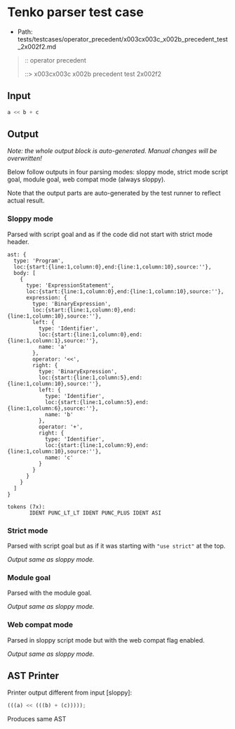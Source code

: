 # Tenko parser test case

- Path: tests/testcases/operator_precedent/x003cx003c_x002b_precedent_test_2x002f2.md

> :: operator precedent
>
> ::> x003cx003c x002b precedent test 2x002f2

## Input

`````js
a << b + c
`````

## Output

_Note: the whole output block is auto-generated. Manual changes will be overwritten!_

Below follow outputs in four parsing modes: sloppy mode, strict mode script goal, module goal, web compat mode (always sloppy).

Note that the output parts are auto-generated by the test runner to reflect actual result.

### Sloppy mode

Parsed with script goal and as if the code did not start with strict mode header.

`````
ast: {
  type: 'Program',
  loc:{start:{line:1,column:0},end:{line:1,column:10},source:''},
  body: [
    {
      type: 'ExpressionStatement',
      loc:{start:{line:1,column:0},end:{line:1,column:10},source:''},
      expression: {
        type: 'BinaryExpression',
        loc:{start:{line:1,column:0},end:{line:1,column:10},source:''},
        left: {
          type: 'Identifier',
          loc:{start:{line:1,column:0},end:{line:1,column:1},source:''},
          name: 'a'
        },
        operator: '<<',
        right: {
          type: 'BinaryExpression',
          loc:{start:{line:1,column:5},end:{line:1,column:10},source:''},
          left: {
            type: 'Identifier',
            loc:{start:{line:1,column:5},end:{line:1,column:6},source:''},
            name: 'b'
          },
          operator: '+',
          right: {
            type: 'Identifier',
            loc:{start:{line:1,column:9},end:{line:1,column:10},source:''},
            name: 'c'
          }
        }
      }
    }
  ]
}

tokens (7x):
       IDENT PUNC_LT_LT IDENT PUNC_PLUS IDENT ASI
`````

### Strict mode

Parsed with script goal but as if it was starting with `"use strict"` at the top.

_Output same as sloppy mode._

### Module goal

Parsed with the module goal.

_Output same as sloppy mode._

### Web compat mode

Parsed in sloppy script mode but with the web compat flag enabled.

_Output same as sloppy mode._

## AST Printer

Printer output different from input [sloppy]:

````js
(((a) << (((b) + (c)))));
````

Produces same AST
